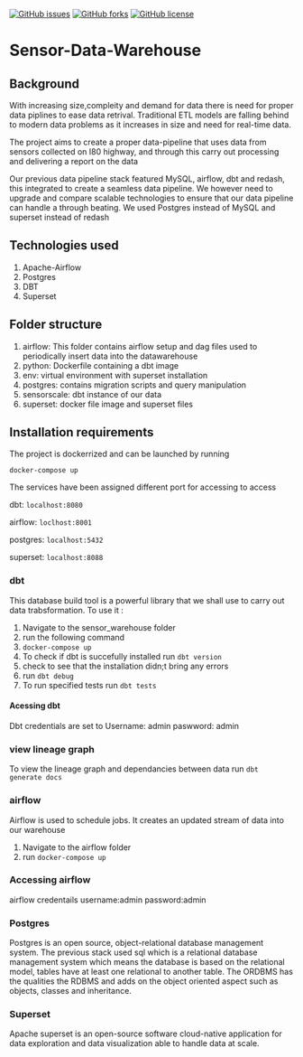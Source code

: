 [![GitHub issues](https://img.shields.io/github/issues/Blvisse/Sensor-datawarehouse-scale?style=for-the-badge)](https://github.com/Blvisse/Sensor-datawarehouse-scale/issues)
[![GitHub forks](https://img.shields.io/github/forks/Blvisse/Sensor-datawarehouse-scale?style=for-the-badge)](https://github.com/Blvisse/Sensor-datawarehouse-scale/network)
[![GitHub license](https://img.shields.io/github/license/Blvisse/Sensor-datawarehouse-scale?style=flat-square)](https://github.com/Blvisse/Sensor-datawarehouse-scale)
# Sensor-Data-Warehouse
## Background
With increasing size,compleity and demand for data there is need for proper data piplines to ease data retrival. Traditional ETL models are falling behind to modern data problems as it increases in size and need for real-time data.

The project aims to create a proper data-pipeline that uses data from sensors collected on I80 highway, and through this carry out processing and delivering a report on the data

Our previous data pipeline stack featured MySQL, airflow, dbt and redash, this integrated to create a seamless data pipeline. We however need to upgrade and compare scalable technologies to ensure that our data pipeline can handle a through beating. We used Postgres instead of MySQL and superset instead of redash



## Technologies used
1. Apache-Airflow
2. Postgres
3. DBT
4. Superset

## Folder structure
1. airflow: This folder contains airflow setup and dag files used to periodically insert data into the datawarehouse
2. python: Dockerfile containing a dbt image
3. env: virtual environment with superset installation
4. postgres: contains migration scripts and query manipulation
5. sensorscale: dbt instance of our data
6. superset: docker file image and superset files

## Installation requirements
The project is dockerrized and can be launched by running 

``` docker-compose up ```

The services have been assigned different port for accessing to access

dbt: ``` localhost:8080 ```

airflow: ``` loclhost:8001 ```

postgres: ``` localhost:5432 ```

superset: ``` localhost:8088 ```

### dbt
This database build tool is a powerful library that we shall use to carry out data trabsformation. To use it :
1. Navigate to the sensor_warehouse folder 
2. run the following command
3. ``` docker-compose up ``` 
4. To check if dbt is succefully installed run ``dbt version``
7. check to see that the installation didn;t bring any errors 
8. run `` dbt debug `` 
9. To run specified tests run `` dbt tests ``

#### Acessing dbt
Dbt credentials are set to 
Username: admin
paswword: admin

### view lineage graph
To view the lineage graph and dependancies between data run ```dbt generate docs```

### airflow

Airflow is used to schedule jobs. It creates an updated stream of data into our warehouse
1. Navigate to the airflow folder
2. run `` docker-compose up ``

### Accessing airflow
airflow credentails
username:admin
password:admin

### Postgres

Postgres is an open source, object-relational database management system. The previous stack used sql which is a relational database management system which means the database is based on the relational model, tables have at least one relational to another table. The ORDBMS has the qualities the RDBMS and adds on the object oriented aspect such as objects, classes and inheritance.

### Superset
Apache superset is an open-source software cloud-native application for data exploration and data visualization able to handle data at scale.

